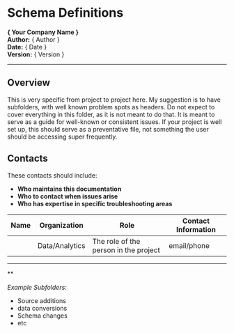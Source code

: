 # Schema Definitions  
**{ Your Company Name }**  
**Author:** { Author }  
**Date:** { Date }  
**Version:** { Version }  

---

## Overview  
This is very specific from project to project here. My suggestion is to have subfolders, with well known problem spots as headers. Do not expect to cover everything in this folder, as it is not meant to do that. It is meant to serve as a guide for well-known or consistent issues. If your project is well set up, this should serve as a preventative file, not something the user should be accessing super frequently.


## Contacts  
These contacts should include:  
- **Who maintains this documentation**  
- **Who to contact when issues arise**  
- **Who has expertise in specific troubleshooting areas**  

| Name  | Organization   | Role                                  | Contact Information |
|-------|--------------|---------------------------------------|---------------------|
|       | Data/Analytics | The role of the person in the project | email/phone |

---

** 

*Example Subfolders:*

- Source additions
- data conversions
- Schema changes
- etc
